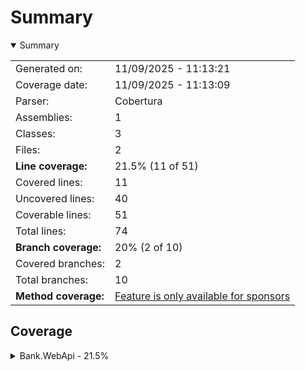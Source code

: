 # Summary
<details open><summary>Summary</summary>

|||
|:---|:---|
| Generated on: | 11/09/2025 - 11:13:21 |
| Coverage date: | 11/09/2025 - 11:13:09 |
| Parser: | Cobertura |
| Assemblies: | 1 |
| Classes: | 3 |
| Files: | 2 |
| **Line coverage:** | 21.5% (11 of 51) |
| Covered lines: | 11 |
| Uncovered lines: | 40 |
| Coverable lines: | 51 |
| Total lines: | 74 |
| **Branch coverage:** | 20% (2 of 10) |
| Covered branches: | 2 |
| Total branches: | 10 |
| **Method coverage:** | [Feature is only available for sponsors](https://reportgenerator.io/pro) |

</details>

## Coverage
<details><summary>Bank.WebApi - 21.5%</summary>

|**Name**|**Line**|**Branch**|
|:---|---:|---:|
|**Bank.WebApi**|**21.5%**|**20%**|
|Bank.WebApi.Models.BankAccount|55%|33.3%|
|Program|0%|0%|
|WeatherForecast|0%||

</details>
